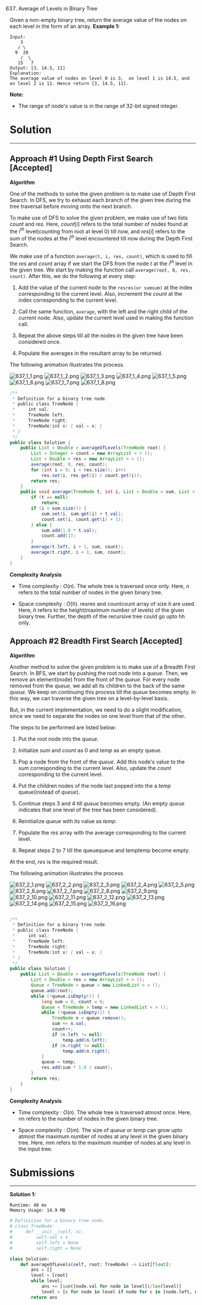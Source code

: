 637. Average of Levels in Binary Tree

Given a non-empty binary tree, return the average value of the nodes on each level in the form of an array.
**Example 1:**
```
Input:
    3
   / \
  9  20
    /  \
   15   7
Output: [3, 14.5, 11]
Explanation:
The average value of nodes on level 0 is 3,  on level 1 is 14.5, and on level 2 is 11. Hence return [3, 14.5, 11].
```

**Note:**

* The range of node's value is in the range of 32-bit signed integer.

# Solution
---
## Approach #1 Using Depth First Search [Accepted]
**Algorithm**

One of the methods to solve the given problem is to make use of Depth First Search. In DFS, we try to exhaust each branch of the given tree during the tree traversal before moving onto the next branch.

To make use of DFS to solve the given problem, we make use of two lists $count$ and $res$. Here, $count[i]$ refers to the total number of nodes found at the $i^{th}$ level(counting from root at level 0) till now, and $res[i]$ refers to the sum of the nodes at the $i^{th}$ level encountered till now during the Depth First Search.

We make use of a function `average(t, i, res, count)`, which is used to fill the $res$ and $count$ array if we start the DFS from the node $t$ at the $i^{th}$ level in the given tree. We start by making the function call `average(root, 0, res, count)`. After this, we do the following at every step:

1. Add the value of the current node to the `resres(or sumsum)` at the index corresponding to the current level. Also, increment the $count$ at the index corresponding to the current level.

1. Call the same function, `average`, with the left and the right child of the current node. Also, update the current level used in making the function call.

1. Repeat the above steps till all the nodes in the given tree have been considered once.

1. Populate the averages in the resultant array to be returned.

The following animation illustrates the process.

![637_1_1.png](img/637_1_1.png)
![637_1_2.png](img/637_1_2.png)
![637_1_3.png](img/637_1_3.png)
![637_1_4.png](img/637_1_4.png)
![637_1_5.png](img/637_1_5.png)
![637_1_6.png](img/637_1_6.png)
![637_1_7.png](img/637_1_7.png)
![637_1_8.png](img/637_1_8.png)

```java
/**
 * Definition for a binary tree node.
 * public class TreeNode {
 *     int val;
 *     TreeNode left;
 *     TreeNode right;
 *     TreeNode(int x) { val = x; }
 * }
 */
public class Solution {
    public List < Double > averageOfLevels(TreeNode root) {
        List < Integer > count = new ArrayList < > ();
        List < Double > res = new ArrayList < > ();
        average(root, 0, res, count);
        for (int i = 0; i < res.size(); i++)
            res.set(i, res.get(i) / count.get(i));
        return res;
    }
    public void average(TreeNode t, int i, List < Double > sum, List < Integer > count) {
        if (t == null)
            return;
        if (i < sum.size()) {
            sum.set(i, sum.get(i) + t.val);
            count.set(i, count.get(i) + 1);
        } else {
            sum.add(1.0 * t.val);
            count.add(1);
        }
        average(t.left, i + 1, sum, count);
        average(t.right, i + 1, sum, count);
    }
}
```

**Complexity Analysis**

* Time complexity : $O(n)$. The whole tree is traversed once only. Here, $n$ refers to the total number of nodes in the given binary tree.

* Space complexity : $O(h)$. resres and countcount array of size $h$ are used. Here, $h$ refers to the height(maximum number of levels) of the given binary tree. Further, the depth of the recursive tree could go upto hh only.

## Approach #2 Breadth First Search [Accepted]
**Algorithm**

Another method to solve the given problem is to make use of a Breadth First Search. In BFS, we start by pushing the root node into a $queue$. Then, we remove an element(node) from the front of the $queue$. For every node removed from the $queue$, we add all its children to the back of the same $queue$. We keep on continuing this process till the $queue$ becomes empty. In this way, we can traverse the given tree on a level-by-level basis.

But, in the current implementation, we need to do a slight modification, since we need to separate the nodes on one level from that of the other.

The steps to be performed are listed below:

1. Put the root node into the $queue$.

1. Initialize $sum$ and $count$ as 0 and $temp$ as an empty queue.

1. Pop a node from the front of the $queue$. Add this node's value to the $sum$ corresponding to the current level. Also, update the $count$ corresponding to the current level.

1. Put the children nodes of the node last popped into the a $temp$ queue(instead of $queue$).

1. Continue steps 3 and 4 till $queue$ becomes empty. (An empty $queue$ indicates that one level of the tree has been considered).

1. Reinitialize $queue$ with its value as $temp$.

1. Populate the $res$ array with the average corresponding to the current level.

1. Repeat steps 2 to 7 till the queuequeue and temptemp become empty.

At the end, $res$ is the required result.

The following animation illustrates the process.

![637_2_1.png](img/637_2_1.png)
![637_2_2.png](img/637_2_2.png)
![637_2_3.png](img/637_2_3.png)
![637_2_4.png](img/637_2_4.png)
![637_2_5.png](img/637_2_5.png)
![637_2_6.png](img/637_2_6.png)
![637_2_7.png](img/637_2_7.png)
![637_2_8.png](img/637_2_8.png)
![637_2_9.png](img/637_2_9.png)
![637_2_10.png](img/637_2_10.png)
![637_2_11.png](img/637_2_11.png)
![637_2_12.png](img/637_2_12.png)
![637_2_13.png](img/637_2_13.png)
![637_2_14.png](img/637_2_14.png)
![637_2_15.png](img/637_2_15.png)
![637_2_16.png](img/637_2_16.png)

```java

/**
 * Definition for a binary tree node.
 * public class TreeNode {
 *     int val;
 *     TreeNode left;
 *     TreeNode right;
 *     TreeNode(int x) { val = x; }
 * }
 */
public class Solution {
    public List < Double > averageOfLevels(TreeNode root) {
        List < Double > res = new ArrayList < > ();
        Queue < TreeNode > queue = new LinkedList < > ();
        queue.add(root);
        while (!queue.isEmpty()) {
            long sum = 0, count = 0;
            Queue < TreeNode > temp = new LinkedList < > ();
            while (!queue.isEmpty()) {
                TreeNode n = queue.remove();
                sum += n.val;
                count++;
                if (n.left != null)
                    temp.add(n.left);
                if (n.right != null)
                    temp.add(n.right);
            }
            queue = temp;
            res.add(sum * 1.0 / count);
        }
        return res;
    }
}
```

**Complexity Analysis**

* Time complexity : $O(n)$. The whole tree is traversed atmost once. Here, nn refers to the number of nodes in the given binary tree.

* Space complexity : $O(m)$. The size of $queue$ or $temp$ can grow upto atmost the maximum number of nodes at any level in the given binary tree. Here, mm refers to the maximum mumber of nodes at any level in the input tree.

# Submissions
---
**Solution 1:**
```
Runtime: 48 ms
Memory Usage: 14.9 MB
```
```python
# Definition for a binary tree node.
# class TreeNode:
#     def __init__(self, x):
#         self.val = x
#         self.left = None
#         self.right = None

class Solution:
    def averageOfLevels(self, root: TreeNode) -> List[float]:
        ans = []
        level = [root]
        while level:
            ans += [sum([node.val for node in level])/len(level)]
            level = [c for node in level if node for c in [node.left, node.right] if c]
        return ans
```